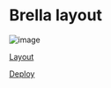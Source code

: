 # Brella layout

![image](https://github.com/user-attachments/assets/7b37b46c-27a0-4a1a-8f3c-97b2876b1fe8)

[Layout](https://www.figma.com/file/3IiFszf1yraDblweMBAyDv/tg%3A-%40maket_figma-%D0%A1%D0%B0%D0%B9%D1%82-%D0%BA%D0%BE%D0%BC%D0%BF%D0%B0%D0%BD%D0%B8%D0%B8-%D0%BC%D0%B5%D0%B4%D0%B8%D1%86%D0%B8%D0%BD%D1%81%D0%BA%D0%BE%D0%B3%D0%BE-%D1%81%D1%82%D1%80%D0%B0%D1%85%D0%BE%D0%B2%D0%B0%D0%BD%D0%B8%D1%8F-Brella?node-id=1%3A2&t=CuHUDq0h9c9Fjm9O-1)

[Deploy](https://incandescent-manatee-76313c.netlify.app/)
